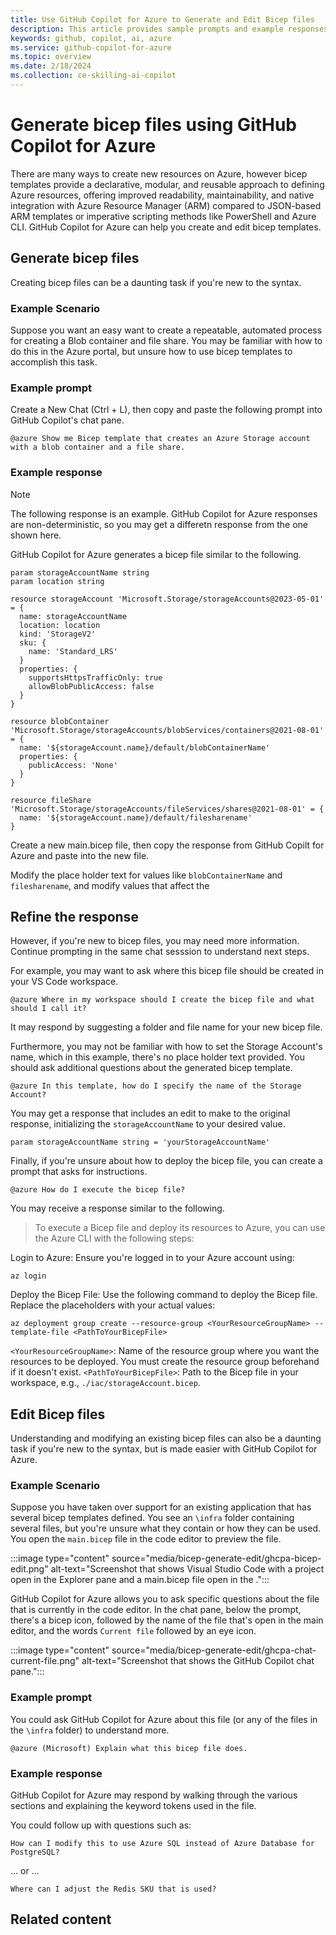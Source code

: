 ```yaml
---
title: Use GitHub Copilot for Azure to Generate and Edit Bicep files
description: This article provides sample prompts and example responses from GitHub Copilot for Azure to create and edit bicep files to deploy Azure resources.
keywords: github, copilot, ai, azure
ms.service: github-copilot-for-azure
ms.topic: overview
ms.date: 2/18/2024
ms.collection: ce-skilling-ai-copilot
---
```


# Generate bicep files using GitHub Copilot for Azure

 There are many ways to create new resources on Azure, however bicep templates provide a declarative, modular, and reusable approach to defining Azure resources, offering improved readability, maintainability, and native integration with Azure Resource Manager (ARM) compared to JSON-based ARM templates or imperative scripting methods like PowerShell and Azure CLI.  GitHub Copilot for Azure can help you create and edit bicep templates. 

## Generate bicep files

Creating bicep files can be a daunting task if you're new to the syntax.

### Example Scenario

Suppose you want an easy want to create a repeatable, automated process for creating a Blob container and file share. You may be familiar with how to do this in the Azure portal, but unsure how to use bicep templates to accomplish this task.

### Example prompt

Create a New Chat (Ctrl + L), then copy and paste the following prompt into GitHub Copilot's chat pane.

```
@azure Show me Bicep template that creates an Azure Storage account with a blob container and a file share.
```

### Example response

> [!NOTE]
> The following response is an example. GitHub Copilot for Azure responses are non-deterministic, so you may get a differetn response from the one shown here.

GitHub Copilot for Azure generates a bicep file similar to the following.

```
param storageAccountName string
param location string

resource storageAccount 'Microsoft.Storage/storageAccounts@2023-05-01' = {
  name: storageAccountName
  location: location
  kind: 'StorageV2'
  sku: {
    name: 'Standard_LRS'
  }
  properties: {
    supportsHttpsTrafficOnly: true
    allowBlobPublicAccess: false
  }
}

resource blobContainer 'Microsoft.Storage/storageAccounts/blobServices/containers@2021-08-01' = {
  name: '${storageAccount.name}/default/blobContainerName'
  properties: {
    publicAccess: 'None'
  }
}

resource fileShare 'Microsoft.Storage/storageAccounts/fileServices/shares@2021-08-01' = {
  name: '${storageAccount.name}/default/filesharename'
}
```

Create a new main.bicep file, then copy the response from GitHub Copilt for Azure and paste into the new file.

Modify the place holder text for values like `blobContainerName` and `filesharename`, and modify values that affect the 

## Refine the response

However, if you're new to bicep files, you may need more information. Continue prompting in the same chat sesssion to understand next steps.

For example, you may want to ask where this bicep file should be created in your VS Code workspace.

```
@azure Where in my workspace should I create the bicep file and what should I call it?
```

It may respond by suggesting a folder and file name for your new bicep file.

Furthermore, you may not be familiar with how to set the Storage Account's name, which in this example, there's no place holder text provided. You should ask additional questions about the generated bicep template. 

```
@azure In this template, how do I specify the name of the Storage Account?
```

You may get a response that includes an edit to make to the original response, initializing the `storageAccountName` to your desired value.

```
param storageAccountName string = 'yourStorageAccountName'
```

Finally, if you're unsure about how to deploy the bicep file, you can create a prompt that asks for instructions.

```
@azure How do I execute the bicep file?
```

You may receive a response similar to the following.


> To execute a Bicep file and deploy its resources to Azure, you can use the Azure CLI with the following steps:

  Login to Azure: Ensure you're logged in to your Azure account using:

  `az login`

  Deploy the Bicep File: Use the following command to deploy the Bicep file. Replace the placeholders with your actual values:

  `az deployment group create --resource-group <YourResourceGroupName> --template-file <PathToYourBicepFile>`

  `<YourResourceGroupName>`: Name of the resource group where you want the resources to be deployed. You must create the resource group beforehand if it doesn't exist.
  `<PathToYourBicepFile>`: Path to the Bicep file in your workspace, e.g., `./iac/storageAccount.bicep`.


## Edit Bicep files

Understanding and modifying an existing bicep files can also be a daunting task if you're new to the syntax, but is made easier with GitHub Copilot for Azure.

### Example Scenario

Suppose you have taken over support for an existing application that has several bicep templates defined. You see an `\infra` folder containing several files, but you're unsure what they contain or how they can be used. You open the `main.bicep` file in the code editor to preview the file.

   :::image type="content" source="media/bicep-generate-edit/ghcpa-bicep-edit.png" alt-text="Screenshot that shows Visual Studio Code with a project open in the Explorer pane and a main.bicep file open in the .":::

GitHub Copilot for Azure allows you to ask specific questions about the file that is currently in the code editor. In the chat pane, below the prompt, there's a bicep icon, followed by the name of the file that's open in the main editor, and the words `Current file` followed by an eye icon.

   :::image type="content" source="media/bicep-generate-edit/ghcpa-chat-current-file.png" alt-text="Screenshot that shows the GitHub Copilot chat pane.":::

### Example prompt

You could ask GitHub Copilot for Azure about this file (or any of the files in the `\infra` folder) to understand more.

```
@azure (Microsoft) Explain what this bicep file does.
```

### Example response

GitHub Copilot for Azure may respond by walking through the various sections and explaining the keyword tokens used in the file.

You could follow up with questions such as:

```
How can I modify this to use Azure SQL instead of Azure Database for PostgreSQL?
```

... or ...

```
Where can I adjust the Redis SKU that is used?
```

## Related content
